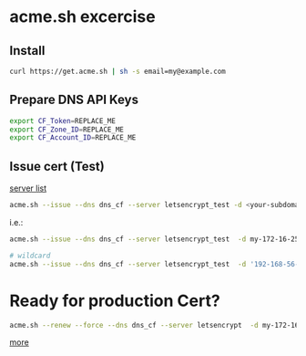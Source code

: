 # acme.sh excercise

## Install 

```sh
curl https://get.acme.sh | sh -s email=my@example.com
```

## Prepare DNS API Keys

```sh
export CF_Token=REPLACE_ME
export CF_Zone_ID=REPLACE_ME
export CF_Account_ID=REPLACE_ME
```

## Issue cert (Test)

[server list](https://github.com/acmesh-official/acme.sh/wiki/Server)

```sh
acme.sh --issue --dns dns_cf --server letsencrypt_test -d <your-subdomain>.softsquaregroup.app 
```

i.e.: 

```sh
acme.sh --issue --dns dns_cf --server letsencrypt_test  -d my-172-16-250-63.softsquaregroup.app --log

# wildcard
acme.sh --issue --dns dns_cf --server letsencrypt_test  -d '192-168-56-2.softsquaregroup.app' -d '*.192-168-56-2.softsquaregroup.app' --log
```

# Ready for production Cert?

```sh
acme.sh --renew --force --dns dns_cf --server letsencrypt  -d my-172-16-250-63.softsquaregroup.app --log
```

[more](https://github.com/acmesh-official/acme.sh)